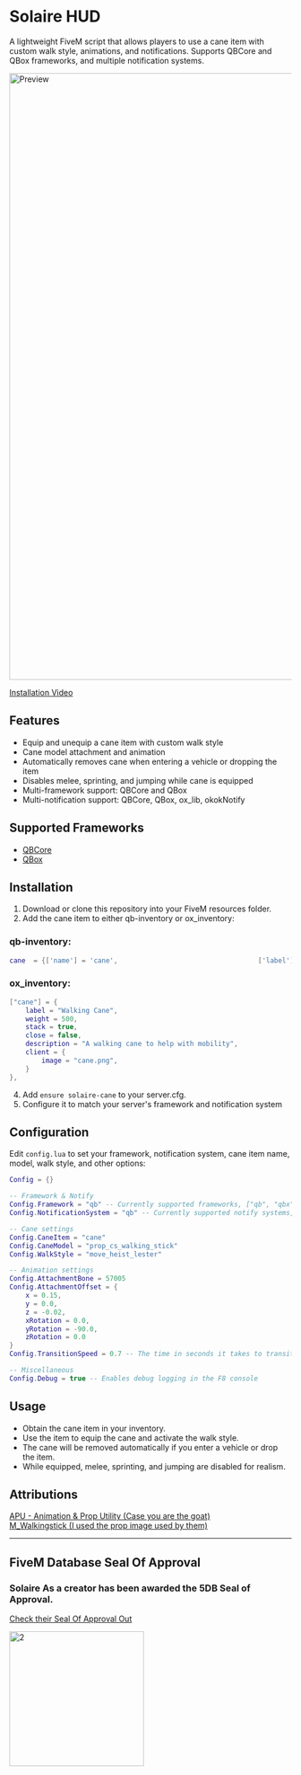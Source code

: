 # Solaire HUD

A lightweight FiveM script that allows players to use a cane item with custom walk style, animations, and notifications. Supports QBCore and QBox frameworks, and multiple notification systems. <br>

<img width="1920" height="1080" alt="Preview" src="https://github.com/user-attachments/assets/55cd92a1-2eda-4ceb-8df7-44b38e57b5f7" />

[Installation Video](https://youtu.be/8K40l1eKbh8?feature=shared)
## Features
- Equip and unequip a cane item with custom walk style
- Cane model attachment and animation
- Automatically removes cane when entering a vehicle or dropping the item
- Disables melee, sprinting, and jumping while cane is equipped
- Multi-framework support: QBCore and QBox
- Multi-notification support: QBCore, QBox, ox_lib, okokNotify

## Supported Frameworks
- [QBCore](https://github.com/qbcore-framework/qb-core)
- [QBox](https://github.com/Qbox-project/qbx_core)

## Installation
1. Download or clone this repository into your FiveM resources folder.
2. Add the cane item to either qb-inventory or ox_inventory:
### qb-inventory:
```lua
cane  = {['name'] = 'cane',                                   ['label'] = 'Walking Cane',                 ['weight'] = 500,       ['type'] = 'item',      ['image'] = 'cane.png',                             ['unique'] = false, ['useable'] = true,     ['shouldClose'] = false,   ['combinable'] = nil,     ['description'] = 'A walking cane to help with mobility' },
```
### ox_inventory:
```lua
["cane"] = {
    label = "Walking Cane",
    weight = 500,
    stack = true,
    close = false,
    description = "A walking cane to help with mobility",
    client = {
        image = "cane.png",
    }
},
```
4. Add `ensure solaire-cane` to your server.cfg.
5. Configure it to match your server's framework and notification system

## Configuration
Edit `config.lua` to set your framework, notification system, cane item name, model, walk style, and other options:
```lua
Config = {}

-- Framework & Notify
Config.Framework = "qb" -- Currently supported frameworks, ["qb", "qbx"]
Config.NotificationSystem = "qb" -- Currently supported notify systems, ["qb", "qbx", "ox_lib", "okok"]

-- Cane settings
Config.CaneItem = "cane"
Config.CaneModel = "prop_cs_walking_stick"
Config.WalkStyle = "move_heist_lester"

-- Animation settings
Config.AttachmentBone = 57005
Config.AttachmentOffset = {
    x = 0.15,
    y = 0.0,
    z = -0.02,
    xRotation = 0.0,
    yRotation = -90.0,
    zRotation = 0.0
}
Config.TransitionSpeed = 0.7 -- The time in seconds it takes to transition between walk styles

-- Miscellaneous
Config.Debug = true -- Enables debug logging in the F8 console
```

## Usage
- Obtain the cane item in your inventory.
- Use the item to equip the cane and activate the walk style.
- The cane will be removed automatically if you enter a vehicle or drop the item.
- While equipped, melee, sprinting, and jumping are disabled for realism.

## Attributions
[APU - Animation & Prop Utility (Case you are the goat)](https://github.com/playingintraffic/apu)<br>
[M_Walkingstick (I used the prop image used by them)](https://github.com/marcinhuu/m-Walkingstick)


---
## FiveM Database Seal Of Approval 


### Solaire As a creator has been awarded the 5DB Seal of Approval. 

[Check their Seal Of Approval Out](https://fivemdb.net/soa/solaire)

<a href="https://fivemdb.net/soa/solaire">
  <img width="240" height="240" alt="2" src="https://zwrks.com/cdn/FiveMDB/soa.png" />
</a>
